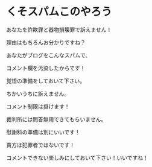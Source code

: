 # くそスパムこのやろう

あなたを詐欺罪と器物損壊罪で訴えません！

理由はもちろんお分かりですね？

あなたがブログをこんなスパムで、

コメント欄を汚染したからです！

覚悟の準備をしておいて下さい。

ちかいうちに訴えません。

コメント制限は掛けます！

裁判所には問答無用できてもらいません。

慰謝料の準備は別にいいです！

貴方は犯罪者ではないです！

コメントできない楽しみにしておいて下さい！いいですね！
